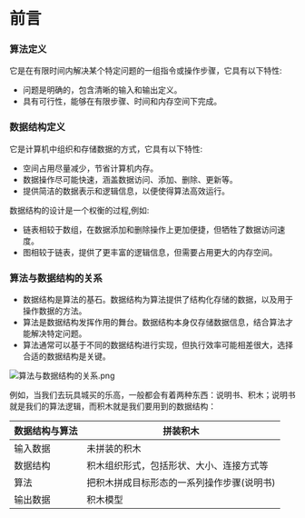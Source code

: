 # 前言

### 算法定义

它是在有限时间内解决某个特定问题的一组指令或操作步骤，它具有以下特性:

* 问题是明确的，包含清晰的输入和输出定义。
* 具有可行性，能够在有限步骤、时间和内存空间下完成。

### 数据结构定义

它是计算机中组织和存储数据的方式，它具有以下特性:

* 空间占用尽量减少，节省计算机内存。
* 数据操作尽可能快速，涵盖数据访问、添加、删除、更新等。
* 提供简洁的数据表示和逻辑信息，以便使得算法高效运行。

数据结构的设计是一个权衡的过程,例如: 

* 链表相较于数组，在数据添加和删除操作上更加便捷，但牺牲了数据访问速度。
* 图相较于链表，提供了更丰富的逻辑信息，但需要占用更大的内存空间。

### 算法与数据结构的关系

* 数据结构是算法的基石。数据结构为算法提供了结构化存储的数据，以及用于操作数据的方法。
* 算法是数据结构发挥作用的舞台。数据结构本身仅存储数据信息，结合算法才能解决特定问题。
* 算法通常可以基于不同的数据结构进行实现，但执行效率可能相差很大，选择合适的数据结构是关键。

<img title="" src="file:///E:/user%20document/Personal-Knowledge-base/picture%20service/dataStructures/1.png" alt="算法与数据结构的关系.png" data-align="left">

例如，当我们去玩具城买的乐高，一般都会有着两种东西：说明书、积木；说明书就是我们的算法逻辑，而积木就是我们要用到的数据结构：

| 数据结构与算法 | 拼装积木                   |
| ------- | ---------------------- |
| 输入数据    | 未拼装的积木                 |
| 数据结构    | 积木组织形式，包括形状、大小、连接方式等   |
| 算法      | 把积木拼成目标形态的一系列操作步骤(说明书) |
| 输出数据    | 积木模型                   |
